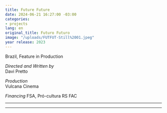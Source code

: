 ```yaml
---
title: Future Future
date: 2024-06-21 16:27:00 -03:00
categories:
- projects
lang: en
original_title: Futuro Futuro
image: "/uploads/FUTFUT-Still%2001.jpeg"
year release: 2023
---
```


Brazil, Feature in Production

_Directed and Written by_  
Davi Pretto

_Production_  
Vulcana Cinema

_Financing_
FSA, Pró-cultura RS FAC

---

---
